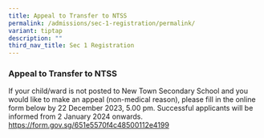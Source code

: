 ```yaml
---
title: Appeal to Transfer to NTSS
permalink: /admissions/sec-1-registration/permalink/
variant: tiptap
description: ""
third_nav_title: Sec 1 Registration
---
```

<h3><strong>Appeal to Transfer to NTSS</strong></h3><p>If your child/ward is not posted to New Town Secondary School and you would like to make an appeal (non-medical reason), please fill in the online form below by 22 December 2023, 5.00 pm. Successful applicants will be informed from 2 January 2024 onwards. <a href="https://form.gov.sg/651e5570f4c48500112e4199" rel="noopener noreferrer nofollow" target="_blank">https://form.gov.sg/651e5570f4c48500112e4199</a></p>